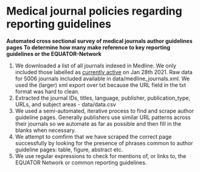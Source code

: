 # Medical journal policies regarding reporting guidelines

**Automated cross sectional survey of medical journals author guidelines pages**
**To determine how many make reference to key reporting guidelines or the EQUATOR-Network**

1. We downloaded a list of all journals indexed in Medline. We only included those labelled
   as [currently active](https://www.ncbi.nlm.nih.gov/nlmcatalog?term=currentlyindexed%5BAll%20Fields%5D%20AND%20currentlyindexedelectronic%5BAll%20Fields%5D&cmd=DetailsSearch)
   on Jan 28th 2021. Raw data for 5006 journals included available in data/medline_journals.xml. We used the (larger) xml export over txt because the URL field in the txt format was hard to clean.
2. Extracted the journal IDs, titles, language, publisher, publication_type, URLs, and subject areas - data/data.csv
3. We used a semi-automated, iterative process to find and scrape author guideline pages. Generally publishers use similar URL patterns across their journals so we automate as far as possible and then fill in the blanks when necessary.
4. We attempt to comfirm that we have scraped the correct page successfully by looking for the presence of phrases common to author guideline pages: table, figure, abstract etc.
5. We use regular expressions to check for mentions of, or links to, the EQUATOR Network or common reporting guidelines.
